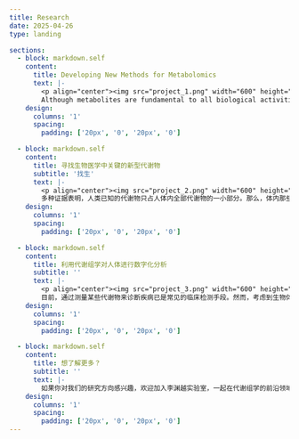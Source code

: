 ```yaml
---
title: Research
date: 2025-04-26
type: landing

sections:  
  - block: markdown.self
    content:
      title: Developing New Methods for Metabolomics
      text: |-
        <p align="center"><img src="project_1.png" width="600" height="240"/></p>
        Although metabolites are fundamental to all biological activities, shortcomings in current data analysis methods have significantly restricted the application of metabolomics. By developing new data analysis methods and integrating them with the latest mass spectrometry techniques, we aim to overcome existing limitations and advance the field. We will leverage a range of technologies — including, but not limited to, artificial intelligence, big data analytics, and single-cell omics — to address the key challenges in metabolomics.
    design:
      columns: '1'
      spacing:
        padding: ['20px', '0', '20px', '0']

  - block: markdown.self
    content:
      title: 寻找生物医学中关键的新型代谢物
      subtitle: '找生'
      text: |-
        <p align="center"><img src="project_2.png" width="600" height="240"/></p>
        多种证据表明，人类已知的代谢物只占人体内全部代谢物的一小部分。那么，体内那些未知代谢物到底是什么？它们在生命活动中扮演什么角色？又是否可能成为攻克各种疑难疾病的关键分子？我们计划利用海量质谱数据来寻找和挖掘这些未知代谢物，并阐明它们在生物医学中的重要意义。
    design:
      columns: '1'
      spacing:
        padding: ['20px', '0', '20px', '0']

  - block: markdown.self
    content:
      title: 利用代谢组学对人体进行数字化分析
      subtitle: ''
      text: |-
        <p align="center"><img src="project_3.png" width="600" height="240"/></p>
        目前，通过测量某些代谢物来诊断疾病已是常见的临床检测手段。然而，考虑到生物体的高度复杂，仅凭少数代谢物指标往往难以准确判断疾病。借助质谱对体内代谢组的系统性测量，我们可以更加全面地了解人体的生理状态，为疾病的预防、诊断和个性化治疗提供更有效的支持和帮助。
    design:
      columns: '1'
      spacing:
        padding: ['20px', '0', '20px', '0']

  - block: markdown.self
    content:
      title: 想了解更多？
      subtitle: ''
      text: |-
        如果你对我们的研究方向感兴趣，欢迎加入李渊越实验室，一起在代谢组学的前沿领域开拓创新！如需进一步了解，欢迎随时通过邮箱 yuanyueli@zju.edu.cn 联系我们。期待你的到来！
    design:
      columns: '1'
      spacing:
        padding: ['20px', '0', '20px', '0']
---
```

